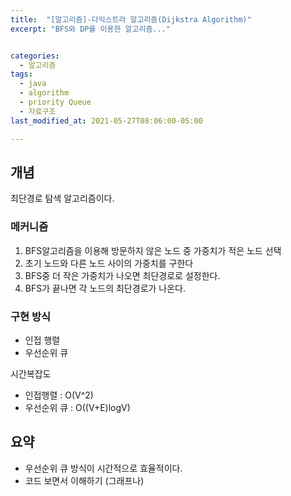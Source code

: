 ```yaml
---
title:  "[알고리즘]-다익스트라 알고리즘(Dijkstra Algorithm)"
excerpt: "BFS와 DP를 이용한 알고리즘..."


categories:
  - 알고리즘
tags:
  - java
  - algorithm
  - priority Queue
  - 자료구조
last_modified_at: 2021-05-27T08:06:00-05:00

---
```



## 개념
최단경로 탐색 알고리즘이다.

### 메커니즘

1. BFS알고리즘을 이용해 방문하지 않은 노드 중 가중치가 적은 노드 선택
2. 초기 노드와 다른 노드 사이의 가중치를 구한다
3. BFS중 더 작은 가중치가 나오면 최단경로로 설정한다.
4. BFS가 끝나면 각 노드의 최단경로가 나온다.

### 구현 방식

- 인접 행렬
- 우선순위 큐

시간복잡도

- 인접행렬 : O(V^2)
- 우선순위 큐 : O((V+E)logV)

## 요약

- 우선순위 큐 방식이 시간적으로 효율적이다.
- 코드 보면서 이해하기 (그래프나)